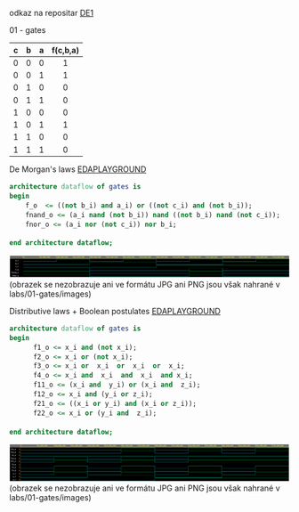 odkaz na repositar [DE1](https://github.com/MartinSomsak00/DE1) 

01 - gates

| **c** | **b** |**a** | **f(c,b,a)** |
| :-: | :-: | :-: | :-: |
| 0 | 0 | 0 | 1 |
| 0 | 0 | 1 | 1 |
| 0 | 1 | 0 | 0 |
| 0 | 1 | 1 | 0 |
| 1 | 0 | 0 | 0 |
| 1 | 0 | 1 | 1 |
| 1 | 1 | 0 | 0 |
| 1 | 1 | 1 | 0 |


De Morgan's laws 
[EDAPLAYGROUND](https://www.edaplayground.com/x/teEU)

```VHDL
architecture dataflow of gates is
begin
    f_o  <= ((not b_i) and a_i) or ((not c_i) and (not b_i));
    fnand_o <= (a_i nand (not b_i)) nand ((not b_i) nand (not c_i));
    fnor_o <= (a_i nor (not c_i)) nor b_i;

end architecture dataflow;
```
![DE](images/02.png)  (obrazek se nezobrazuje ani ve formátu JPG ani PNG jsou však nahrané v labs/01-gates/images)


Distributive laws + Boolean postulates
[EDAPLAYGROUND](https://www.edaplayground.com/x/Edes)
```VHDL
architecture dataflow of gates is
begin
      f1_o <= x_i and (not x_i);
      f2_o <= x_i or (not x_i);
      f3_o <= x_i or  x_i  or  x_i  or  x_i;
      f4_o <= x_i and  x_i  and  x_i  and x_i;
      f11_o <= (x_i and  y_i) or (x_i and  z_i);
      f12_o <= x_i and (y_i or z_i);
      f21_o <= ((x_i or y_i) and (x_i or z_i));
      f22_o <= x_i or (y_i and  z_i);

end architecture dataflow;
```
![DE](images/04.png) (obrazek se nezobrazuje ani ve formátu JPG ani PNG jsou však nahrané v labs/01-gates/images)
